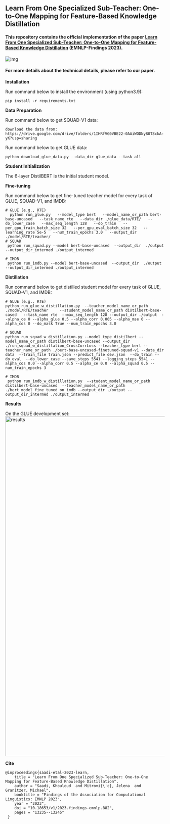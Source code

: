 ## Learn From One Specialized Sub-Teacher: One-to-One Mapping for Feature-Based Knowledge Distillation
#### This repository contains the official implementation of the paper [Learn From One Specialized Sub-Teacher: One-to-One Mapping for Feature-Based Knowledge Distillation](https://aclanthology.org/2023.findings-emnlp.882.pdf) (EMNLP-Findings 2023).

![img](https://github.com/Khsaadi/CAROLL/assets/58224339/468d1cb1-c4d1-4c04-864d-fc88491495ad)

#### For more details about the technical details, please refer to our paper.

**Installation**

Run command below to install the environment (using python3.9):

```
pip install -r requirements.txt
```

**Data Preparation**



Run command below to get SQUAD-V1 data:

```
download the data from: https://drive.google.com/drive/folders/1IHRfVG0VBE22-0AAiWODNy80T8ckA-yK?usp=sharing
```
Run command below to get GLUE data:

```
python download_glue_data.py --data_dir glue_data --task all
```

**Student Initialization**

The 6-layer DistilBERT is the initial student model.

**Fine-tuning**

Run command below to get fine-tuned teacher model for every task of GLUE, SQUAD-V1, and IMDB:

```
# GLUE (e.g., RTE)
  python run_glue.py   --model_type bert   --model_name_or_path bert-base-uncased   --task_name rte   --data_dir ./glue_data/RTE/   --do_lower_case   --max_seq_length 128   --do_train   --per_gpu_train_batch_size 32   --per_gpu_eval_batch_size 32   --learning_rate 5e-5   --num_train_epochs 3.0   --output_dir ./model/RTE/teacher/
# SQUAD
 python run_squad.py --model bert-base-uncased  --output_dir  ./output   --output_dir_intermed ./output_intermed

# IMDB
 python run_imdb.py --model bert-base-uncased  --output_dir  ./output   --output_dir_intermed ./output_intermed
```

**Distillation**

Run command below to get distilled student model for every task of GLUE, SQUAD-V1, and IMDB:

```
# GLUE (e.g., RTE)
python run_glue_w_distillation.py  --teacher_model_name_or_path ./model/RTE/teacher     --student_model_name_or_path distilbert-base-cased   --task_name rte  --max_seq_length 128 --output_dir ./output  --alpha_ce 0 --alpha_glue 0.5 --alpha_corr 0.005 --alpha_mse 0 --alpha_cos 0 --do_mask True --num_train_epochs 3.0

# SQUAD
python run_squad_w_distillation.py --model_type distilbert --model_name_or_path distilbert-base-uncased --output_dir ./run_squad_w_distillation_CrossCorrLoss --teacher_type bert --teacher_name_or_path ./bert-base-uncased-finetuned-squad-v1 --data_dir data  --train_file train.json --predict_file dev.json  --do_train --do_eval  --do_lower_case --save_steps 5541 --logging_steps 5541 --alpha_cos 0.0 --alpha_corr 0.5 --alpha_ce 0.0 --alpha_squad 0.5 --num_train_epochs 3

# IMDB
 python run_imdb_w_distillation.py  --student_model_name_or_path  distilbert-base-uncased  --teacher_model_name_or_path ./bert_model_fine_tuned_on_imdb --output_dir ./output --output_dir_intermed ./output_intermed
```

**Results**

On the GLUE development set:
<img width="1076" alt="results" src="https://github.com/Khsaadi/CAROLL/assets/58224339/354983a0-538e-4344-b5e0-4a8c394dcd79">

**Cite**
```
@inproceedings{saadi-etal-2023-learn,
    title = "Learn From One Specialized Sub-Teacher: One-to-One Mapping for Feature-Based Knowledge Distillation",
    author = "Saadi, Khouloud  and Mitrovi{\'c}, Jelena  and Granitzer, Michael",
    booktitle = "Findings of the Association for Computational Linguistics: EMNLP 2023",
    year = "2023",
    doi = "10.18653/v1/2023.findings-emnlp.882",
    pages = "13235--13245"
 }
```


